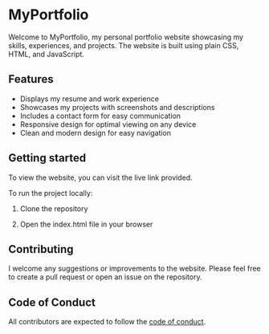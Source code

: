 # MyPortfolio

Welcome to MyPortfolio, my personal portfolio website showcasing my skills, experiences, and projects. The website is built using plain CSS, HTML, and JavaScript.

## Features
- Displays my resume and work experience
- Showcases my projects with screenshots and descriptions
- Includes a contact form for easy communication
- Responsive design for optimal viewing on any device
- Clean and modern design for easy navigation

## Getting started

To view the website, you can visit the live link provided.

To run the project locally:

1. Clone the repository 

2. Open the index.html file in your browser

## Contributing

I welcome any suggestions or improvements to the website. Please feel free to create a pull request or open an issue on the repository.

## Code of Conduct

All contributors are expected to follow the [code of conduct](https://github.com/ayush-verma1708/Portfolio-website/tree/main/https:/github.com/yourusername/MyPortfolio/blob/master).
